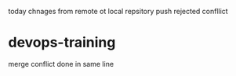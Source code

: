 today chnages from remote ot local repsitory
push rejected confllict
# devops-training ## 
merge conflict done  in same line 



